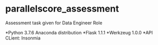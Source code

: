 # parallelscore_assessment
 Assessment task given for Data Engineer Role
 
 *Python 3.7.6 Anaconda distribution
 *Flask 1.1.1
 *Werkzeug 1.0.0
 *API CLient: Insonmia   
  

 
 
